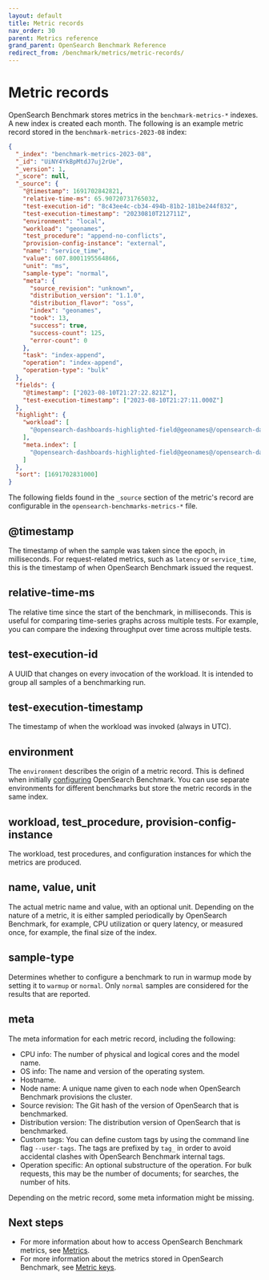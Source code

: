 ```yaml
---
layout: default
title: Metric records
nav_order: 30
parent: Metrics reference
grand_parent: OpenSearch Benchmark Reference
redirect_from: /benchmark/metrics/metric-records/
---
```


# Metric records

OpenSearch Benchmark stores metrics in the `benchmark-metrics-*` indexes. A new index is created each month. The following is an example metric record stored in the `benchmark-metrics-2023-08` index:

```json
{
  "_index": "benchmark-metrics-2023-08",
  "_id": "UiNY4YkBpMtdJ7uj2rUe",
  "_version": 1,
  "_score": null,
  "_source": {
    "@timestamp": 1691702842821,
    "relative-time-ms": 65.90720731765032,
    "test-execution-id": "8c43ee4c-cb34-494b-81b2-181be244f832",
    "test-execution-timestamp": "20230810T212711Z",
    "environment": "local",
    "workload": "geonames",
    "test_procedure": "append-no-conflicts",
    "provision-config-instance": "external",
    "name": "service_time",
    "value": 607.8001195564866,
    "unit": "ms",
    "sample-type": "normal",
    "meta": {
      "source_revision": "unknown",
      "distribution_version": "1.1.0",
      "distribution_flavor": "oss",
      "index": "geonames",
      "took": 13,
      "success": true,
      "success-count": 125,
      "error-count": 0
    },
    "task": "index-append",
    "operation": "index-append",
    "operation-type": "bulk"
  },
  "fields": {
    "@timestamp": ["2023-08-10T21:27:22.821Z"],
    "test-execution-timestamp": ["2023-08-10T21:27:11.000Z"]
  },
  "highlight": {
    "workload": [
      "@opensearch-dashboards-highlighted-field@geonames@/opensearch-dashboards-highlighted-field@"
    ],
    "meta.index": [
      "@opensearch-dashboards-highlighted-field@geonames@/opensearch-dashboards-highlighted-field@"
    ]
  },
  "sort": [1691702831000]
}
```

The following fields found in the `_source` section of the metric's record are configurable in the `opensearch-benchmarks-metrics-*` file.

## @timestamp

The timestamp of when the sample was taken since the epoch, in milliseconds. For request-related metrics, such as `latency` or `service_time`, this is the timestamp of when OpenSearch Benchmark issued the request.

## relative-time-ms

The relative time since the start of the benchmark, in milliseconds. This is useful for comparing time-series graphs across multiple tests. For example, you can compare the indexing throughput over time across multiple tests.

## test-execution-id

A UUID that changes on every invocation of the workload. It is intended to group all samples of a benchmarking run.

## test-execution-timestamp

The timestamp of when the workload was invoked (always in UTC).

## environment

The `environment` describes the origin of a metric record. This is defined when initially [configuring]({{site.url}}{{site.baseurl}}/benchmark/configuring-benchmark/) OpenSearch Benchmark. You can use separate environments for different benchmarks but store the metric records in the same index.

## workload, test_procedure, provision-config-instance

The workload, test procedures, and configuration instances for which the metrics are produced.

## name, value, unit

The actual metric name and value, with an optional unit. Depending on the nature of a metric, it is either sampled periodically by OpenSearch Benchmark, for example, CPU utilization or query latency, or measured once, for example, the final size of the index.

## sample-type

Determines whether to configure a benchmark to run in warmup mode by setting it to `warmup` or `normal`. Only `normal` samples are considered for the results that are reported.

## meta

The meta information for each metric record, including the following:

- CPU info: The number of physical and logical cores and the model name.
- OS info: The name and version of the operating system.
- Hostname.
- Node name: A unique name given to each node when OpenSearch Benchmark provisions the cluster.
- Source revision: The Git hash of the version of OpenSearch that is benchmarked.
- Distribution version: The distribution version of OpenSearch that is benchmarked.
- Custom tags: You can define custom tags by using the command line flag `--user-tags`. The tags are prefixed by `tag_` in order to avoid accidental clashes with OpenSearch Benchmark internal tags.
- Operation specific: An optional substructure of the operation. For bulk requests, this may be the number of documents; for searches, the number of hits.

Depending on the metric record, some meta information might be missing.

## Next steps

- For more information about how to access OpenSearch Benchmark metrics, see [Metrics]({{site.url}}{{site.baseurl}}/benchmark/metrics/index/).
- For more information about the metrics stored in OpenSearch Benchmark, see [Metric keys]({{site.url}}{{site.baseurl}}/benchmark/metrics/metric-keys/).
